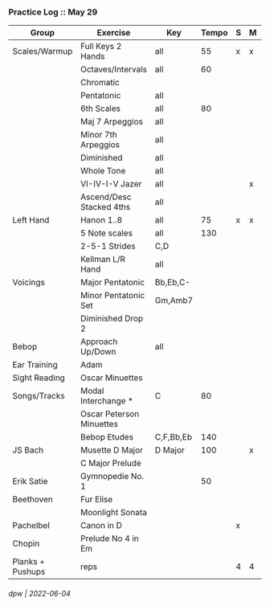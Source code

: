 ### Practice Log :: May 29

|Group|Exercise|Key|Tempo|S|M|T|W|T|F|S|
|----|--------|---|-----|---|---|---|---|---|---|---|
|Scales/Warmup|Full Keys 2 Hands|all|55|x|x|x|x||||
||Octaves/Intervals|all|60||||||
||Chromatic||||||||||
||Pentatonic|all||||||||
||6th Scales|all|80||||||||
||Maj 7 Arpeggios|all|||||x ||||
||Minor 7th Arpeggios|all|||||||||
||Diminished|all|||||||||
||Whole Tone|all||||x|||x||
||VI-IV-I-V Jazer|all|||x||||x||
||Ascend/Desc Stacked 4ths|all||||||||||
|Left Hand|Hanon 1..8|all|75|x|x|x|x|x|x|x|
||5 Note scales|all|130||||||||
||2-5-1 Strides|C,D|||||||
||Kellman L/R Hand|all|||||||||
|Voicings|Major Pentatonic|Bb,Eb,C-||||||||
||Minor Pentatonic Set|Gm,Amb7||||||||
||Diminished Drop 2||||||||||
|Bebop|Approach Up/Down|all||||||||x|
|Ear Training|Adam||||||||
|Sight Reading|Oscar Minuettes||||||||||
|Songs/Tracks|Modal Interchange \*|C|80||||||
||Oscar Peterson Minuettes|||||||||
||Bebop Etudes|C,F,Bb,Eb|140|||||||x|
|JS Bach|Musette D Major|D Major|100||x||x||||
||C Major Prelude|||
|Erik Satie|Gymnopedie No. 1||50||||||
|Beethoven|Fur Elise||||||
||Moonlight Sonata||||||
|Pachelbel|Canon in D|||x|||x||||
|Chopin|Prelude No 4 in Em|||||||x|x||
|Planks + Pushups|reps|||4|4|4|4|5|5|4|

###### dpw | 2022-06-04

